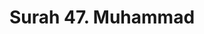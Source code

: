 ---
title       : "Surah 47. Muhammad"
DATE        : 7/25/2018 9:18:17 AM
draft       : false
TYPE        : "quran"

BookCode    : "ARB"
SurahNumber : "47"
TotalAyah   : "38"
---